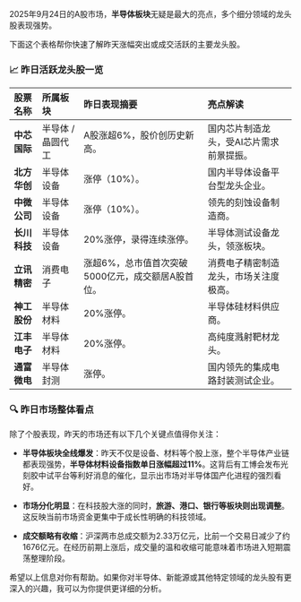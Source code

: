 2025年9月24日的A股市场，**半导体板块**无疑是最大的亮点，多个细分领域的龙头股表现强势。

下面这个表格帮你快速了解昨天涨幅突出或成交活跃的主要龙头股。

### 📈 昨日活跃龙头股一览
| **股票名称** | **所属板块** | **昨日表现摘要** | **亮点解读** |
| :--- | :--- | :--- | :--- |
| **中芯国际** | 半导体 / 晶圆代工 | A股涨超6%，股价创历史新高。 | 国内芯片制造龙头，受AI芯片需求前景提振。 |
| **北方华创** | 半导体设备 | 涨停（10%）。 | 国内半导体设备平台型龙头企业。 |
| **中微公司** | 半导体设备 | 涨停（10%）。 | 领先的刻蚀设备制造商。 |
| **长川科技** | 半导体设备 | 20%涨停，录得连续涨停。 | 半导体测试设备龙头，领涨板块。 |
| **立讯精密** | 消费电子 | 涨超6%，总市值首次突破5000亿元，成交额居A股首位。 | 消费电子精密制造龙头，市场关注度极高。 |
| **神工股份** | 半导体材料 | 20%涨停。 | 半导体硅材料供应商。 |
| **江丰电子** | 半导体材料 | 20%涨停。 | 高纯度溅射靶材龙头。 |
| **通富微电** | 半导体封测 | 涨停。 | 国内领先的集成电路封装测试企业。 |

### 🔍 昨日市场整体看点
除了个股表现，昨天的市场还有以下几个关键点值得你关注：

- **半导体板块全线爆发**：昨天不仅是设备、材料等个股上涨，整个半导体产业链都表现强势，**半导体材料设备指数单日涨幅超过11%**。这背后有工博会发布光刻胶中试平台等利好消息的催化，显示出市场对半导体国产化进程的强烈看好。

- **市场分化明显**：在科技股大涨的同时，**旅游、港口、银行等板块则出现调整**。这反映当前市场资金更集中于成长性明确的科技领域。

- **成交额略有收缩**：沪深两市总成交额为2.33万亿元，比前一个交易日减少了约1676亿元。在经历前期上涨后，成交量的温和收缩可能意味着市场进入短期震荡整理阶段。

希望以上信息对你有帮助。如果你对半导体、新能源或其他特定领域的龙头股有更深入的兴趣，我可以为你提供更详细的分析。